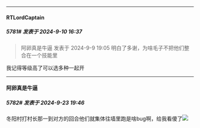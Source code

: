 ﻿
*****

####  RTLordCaptain  
##### 5781#       发表于 2024-9-10 16:37

<blockquote>阿卵真是牛逼 发表于 2024-9-9 19:05
明白了多谢，为啥毛子不把他们整合在一个技能里</blockquote>
我记得等级高了可以选多种一起开

*****

####  阿卵真是牛逼  
##### 5782#       发表于 2024-9-23 19:46

冬阳村打村长那一到对方的回合他们就集体往墙里跑是啥bug啊，给我看傻了<img src="https://static.saraba1st.com/image/smiley/face2017/001.png" referrerpolicy="no-referrer">

